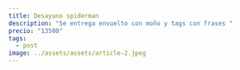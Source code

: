 ```yaml
---
title: Desayuno spiderman
description: "Se entrega envuelto con moño y tags con frases "
precio: "13500"
tags:
  - post
image: ../assets/assets/article-2.jpeg
---
```


